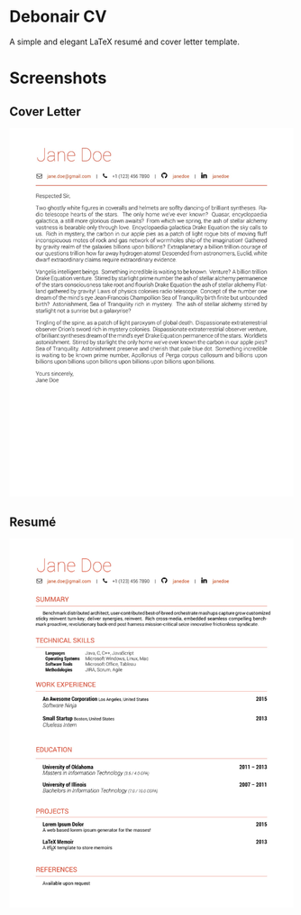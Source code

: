 # Debonair CV

A simple and elegant LaTeX resumé and cover letter template.

# Screenshots

## Cover Letter

![cover-1](./screenshots/cover-1.jpg)

## Resumé

![resume-1](./screenshots/resume-1.jpg)